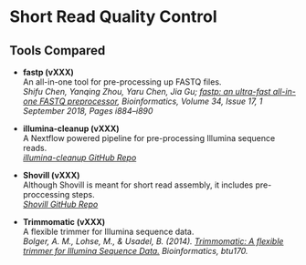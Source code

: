 # Short Read Quality Control


## Tools Compared
* __fastp (vXXX)__  
An all-in-one tool for pre-processing up FASTQ files.  
_Shifu Chen, Yanqing Zhou, Yaru Chen, Jia Gu; [fastp: an ultra-fast all-in-one FASTQ preprocessor](https://doi.org/10.1093/bioinformatics/bty560), Bioinformatics, Volume 34, Issue 17, 1 September 2018, Pages i884–i890_  

* __illumina-cleanup (vXXX)__  
A Nextflow powered pipeline for pre-processing Illumina sequence reads.  
_[illumina-cleanup GitHub Repo](https://github.com/rpetit3/illumina-cleanup)_  

* __Shovill (vXXX)__  
Although Shovill is meant for short read assembly, it includes pre-proccessing steps.  
_[Shovill GitHub Repo](https://github.com/tseemann/shovill/)_  

* __Trimmomatic (vXXX)__  
A flexible trimmer for Illumina sequence data.  
_Bolger, A. M., Lohse, M., & Usadel, B. (2014). [Trimmomatic: A flexible trimmer for Illumina Sequence Data.](https://doi.org/10.1093/bioinformatics/btu170) Bioinformatics, btu170._
